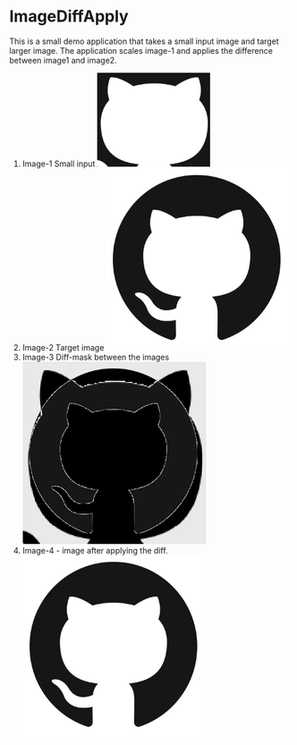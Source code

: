 # ImageDiffApply
This is a small demo application that takes a small input image and target larger image. The application scales image-1 and applies the difference between image1 and image2.

1. Image-1 Small input
![GithubSmall](githubsmall.png)
2. Image-2 Target image
![GithubFull](githubfull.png)
3. Image-3 Diff-mask between the images
![DiffMask](diffmask.png)
4. Image-4 - image after applying the diff.
![DiffApplied](diffapplied.png)
